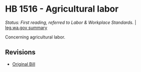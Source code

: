 # HB 1516 - Agricultural labor
*Status: First reading, referred to Labor & Workplace Standards.* | [leg.wa.gov summary](https://app.leg.wa.gov/billsummary?BillNumber=1516&Year=2021)

Concerning agricultural labor.

## Revisions
* [Original Bill](1/)